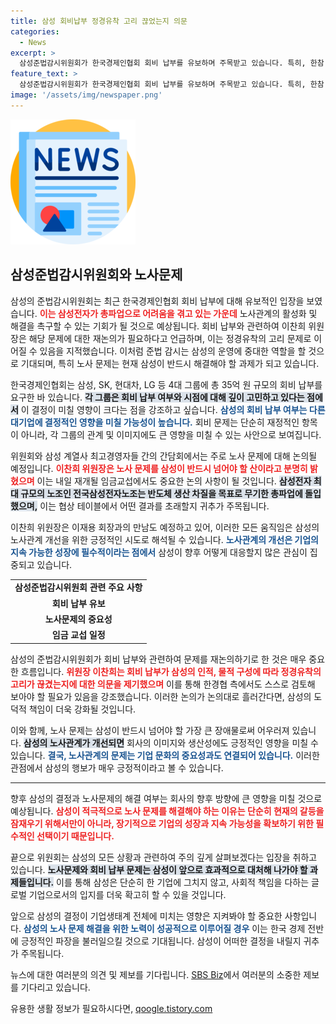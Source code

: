 ```yaml
---
title: 삼성 회비납부 정경유착 고리 끊었는지 의문
categories:
  - News
excerpt: >
  삼성준법감시위원회가 한국경제인협회 회비 납부를 유보하며 주목받고 있습니다. 특히, 한참 내홍을 겪고 있는 삼성전자의 노사문제가 간담회에서 중점 다뤄질 예정인데, 이는 향후 파업 상황에 중대한 영향을 미칠 것으로 예상됩니다.
feature_text: >
  삼성준법감시위원회가 한국경제인협회 회비 납부를 유보하며 주목받고 있습니다. 특히, 한참 내홍을 겪고 있는 삼성전자의 노사문제가 간담회에서 중점 다뤄질 예정인데, 이는 향후 파업 상황에 중대한 영향을 미칠 것으로 예상됩니다.
image: '/assets/img/newspaper.png'
---
```


<p><img src="/assets/img/newspaper.png" alt="kimp 속보" /></p>

<h2 data-ke-size="size26">삼성준법감시위원회와 노사문제</h2>

<p data-ke-size="size16">삼성의 준법감시위원회는 최근 한국경제인협회 회비 납부에 대해 유보적인 입장을 보였습니다. <b><span style="color: #ee2323;">이는 삼성전자가 총파업으로 어려움을 겪고 있는 가운데</span></b> 노사관계의 활성화 및 해결을 촉구할 수 있는 기회가 될 것으로 예상됩니다. 회비 납부와 관련하여 이찬희 위원장은 해당 문제에 대한 재논의가 필요하다고 언급하며, 이는 정경유착의 고리 문제로 이어질 수 있음을 지적했습니다. 이처럼 준법 감시는 삼성의 운영에 중대한 역할을 할 것으로 기대되며, 특히 노사 문제는 현재 삼성이 반드시 해결해야 할 과제가 되고 있습니다.</p>

<p data-ke-size="size16">한국경제인협회는 삼성, SK, 현대차, LG 등 4대 그룹에 총 35억 원 규모의 회비 납부를 요구한 바 있습니다. <b><span style="background-color: #21538527;">각 그룹은 회비 납부 여부와 시점에 대해 깊이 고민하고 있다는 점에서</span></b> 이 결정이 미칠 영향이 크다는 점을 강조하고 싶습니다. <b><span style="color: #1a5490;">삼성의 회비 납부 여부는 다른 대기업에 결정적인 영향을 미칠 가능성이 높습니다.</span></b> 회비 문제는 단순히 재정적인 항목이 아니라, 각 그룹의 관계 및 이미지에도 큰 영향을 미칠 수 있는 사안으로 보여집니다.</p>

<p data-ke-size="size16">위원회와 삼성 계열사 최고경영자들 간의 간담회에서는 주로 노사 문제에 대해 논의될 예정입니다. <b><span style="color: #ee2323;">이찬희 위원장은 노사 문제를 삼성이 반드시 넘어야 할 산이라고 분명히 밝혔으며</span></b> 이는 내일 재개될 임금교섭에서도 중요한 논의 사항이 될 것입니다. <b><span style="background-color: #21538527;">삼성전자 최대 규모의 노조인 전국삼성전자노조는 반도체 생산 차질을 목표로 무기한 총파업에 돌입했으며,</span></b> 이는 협상 테이블에서 어떤 결과를 초래할지 귀추가 주목됩니다.</p>

<p data-ke-size="size16">이찬희 위원장은 이재용 회장과의 만남도 예정하고 있어, 이러한 모든 움직임은 삼성의 노사관계 개선을 위한 긍정적인 시도로 해석될 수 있습니다. <b><span style="color: #1a5490;">노사관계의 개선은 기업의 지속 가능한 성장에 필수적이라는 점에서</span></b> 삼성이 향후 어떻게 대응할지 많은 관심이 집중되고 있습니다.</p>

<table>
    <tr>
        <td style="text-align: center; height: 17px;"><b>삼성준법감시위원회 관련 주요 사항</b></td>
    </tr>
    <tr>
        <td style="text-align: center; height: 17px;"><b>회비 납부 유보</b></td>
    </tr>
    <tr>
        <td style="text-align: center; height: 17px;"><b>노사문제의 중요성</b></td>
    </tr>
    <tr>
        <td style="text-align: center; height: 17px;"><b>임금 교섭 일정</b></td>
    </tr>
</table>

<p data-ke-size="size16">삼성의 준법감시위원회가 회비 납부와 관련하여 문제를 재논의하기로 한 것은 매우 중요한 흐름입니다. <b><span style="color: #ee2323;">위원장 이찬희는 회비 납부가 삼성의 인적, 물적 구성에 따라 정경유착의 고리가 끊겼는지에 대한 의문을 제기했으며</span></b> 이를 통해 한경협 측에서도 스스로 검토해 보아야 할 필요가 있음을 강조했습니다. 이러한 논의가 논의대로 흘러간다면, 삼성의 도덕적 책임이 더욱 강화될 것입니다.</p>

<p data-ke-size="size16">이와 함께, 노사 문제는 삼성이 반드시 넘어야 할 가장 큰 장애물로써 어우러져 있습니다. <b><span style="background-color: #21538527;">삼성의 노사관계가 개선되면</span></b> 회사의 이미지와 생산성에도 긍정적인 영향을 미칠 수 있습니다. <b><span style="color: #1a5490;">결국, 노사관계의 문제는 기업 문화의 중요성과도 연결되어 있습니다.</span></b> 이러한 관점에서 삼성의 행보가 매우 긍정적이라고 볼 수 있습니다.</p>

<hr>

<p data-ke-size="size16">향후 삼성의 결정과 노사문제의 해결 여부는 회사의 향후 방향에 큰 영향을 미칠 것으로 예상됩니다. <b><span style="color: #ee2323;">삼성이 적극적으로 노사 문제를 해결해야 하는 이유는 단순히 현재의 갈등을 잠재우기 위해서만이 아니라, 장기적으로 기업의 성장과 지속 가능성을 확보하기 위한 필수적인 선택이기 때문입니다.</span></b></p>

<p data-ke-size="size16">끝으로 위원회는 삼성의 모든 상황과 관련하여 주의 깊게 살펴보겠다는 입장을 취하고 있습니다. <b><span style="background-color: #21538527;">노사문제와 회비 납부 문제는 삼성이 앞으로 효과적으로 대처해 나가야 할 과제들입니다.</span></b> 이를 통해 삼성은 단순히 한 기업에 그치지 않고, 사회적 책임을 다하는 글로벌 기업으로서의 입지를 더욱 확고히 할 수 있을 것입니다.</p>

<p data-ke-size="size16">앞으로 삼성의 결정이 기업생태계 전체에 미치는 영향은 지켜봐야 할 중요한 사항입니다. <b><span style="color: #1a5490;">삼성의 노사 문제 해결을 위한 노력이 성공적으로 이루어질 경우</span></b> 이는 한국 경제 전반에 긍정적인 파장을 불러일으킬 것으로 기대됩니다. 삼성이 어떠한 결정을 내릴지 귀추가 주목됩니다.</p>

<p data-ke-size="size16">뉴스에 대한 여러분의 의견 및 제보를 기다립니다. <a href="https://url.kr/9pghjn">SBS Biz</a>에서 여러분의 소중한 제보를 기다리고 있습니다.</p>
유용한 생활 정보가 필요하시다면, <a href="https://qoogle.tistory.com" rel="dofollow">qoogle.tistory.com</a>



